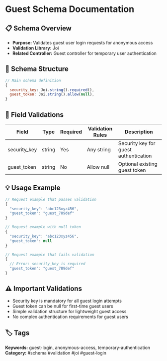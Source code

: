 # Guest Schema Documentation

## 📋 Schema Overview
- **Purpose:** Validates guest user login requests for anonymous access
- **Validation Library:** Joi
- **Related Controller:** Guest controller for temporary user authentication

## 🔧 Schema Structure
```javascript
// Main schema definition
{
  security_key: Joi.string().required(),
  guest_token: Joi.string().allow(null),
}
```

## 📝 Field Validations
| Field | Type | Required | Validation Rules | Description |
|-------|------|----------|------------------|-------------|
| security_key | string | Yes | Any string | Security key for guest authentication |
| guest_token | string | No | Allow null | Optional existing guest token |

## 💡 Usage Example
```javascript
// Request example that passes validation
{
  "security_key": "abc123xyz456",
  "guest_token": "guest_789def"
}

// Request example with null token
{
  "security_key": "abc123xyz456",
  "guest_token": null
}

// Request example that fails validation
{
  // Error: security_key is required
  "guest_token": "guest_789def"
}
```

## ⚠️ Important Validations
- Security key is mandatory for all guest login attempts
- Guest token can be null for first-time guest users
- Simple validation structure for lightweight guest access
- No complex authentication requirements for guest users

## 🏷️ Tags
**Keywords:** guest-login, anonymous-access, temporary-authentication
**Category:** #schema #validation #joi #guest-login